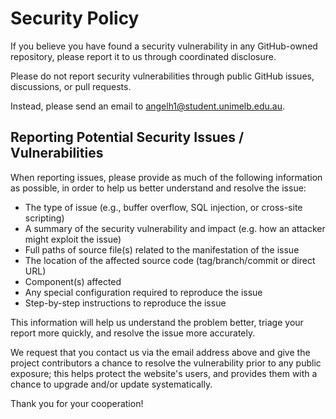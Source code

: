 # Security Policy

If you believe you have found a security vulnerability in any GitHub-owned repository, please report it to us through coordinated disclosure.

Please do not report security vulnerabilities through public GitHub issues, discussions, or pull requests.

Instead, please send an email to angelh1@student.unimelb.edu.au.

## Reporting Potential Security Issues / Vulnerabilities

When reporting issues, please provide as much of the following information as possible, in order to help us better understand and resolve the issue:

* The type of issue (e.g., buffer overflow, SQL injection, or cross-site scripting)
* A summary of the security vulnerability and impact (e.g. how an attacker might exploit the issue)
* Full paths of source file(s) related to the manifestation of the issue
* The location of the affected source code (tag/branch/commit or direct URL)
* Component(s) affected
* Any special configuration required to reproduce the issue
* Step-by-step instructions to reproduce the issue

This information will help us understand the problem better, triage your report more quickly, and resolve the issue more accurately.

We request that you contact us via the email address above and give the project contributors a chance to resolve the vulnerability prior to any public exposure; 
this helps protect the website's users, and provides them with a chance to upgrade and/or update systematically.

Thank you for your cooperation!
